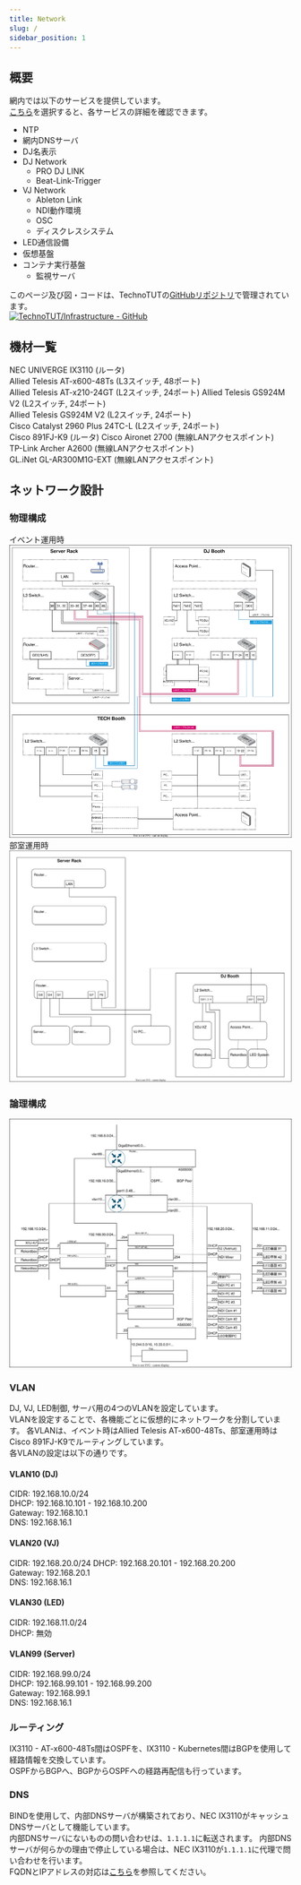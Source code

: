 ```yaml
---
title: Network
slug: /
sidebar_position: 1
---
```

## 概要
網内では以下のサービスを提供しています。  
[こちら](/service)を選択すると、各サービスの詳細を確認できます。
- NTP
- 網内DNSサーバ
- DJ名表示
- DJ Network
    - PRO DJ LINK
    - Beat-Link-Trigger
- VJ Network
    - Ableton Link
    - NDI動作環境
    - OSC
    - ディスクレスシステム
- LED通信設備
- 仮想基盤
- コンテナ実行基盤
    - 監視サーバ

このページ及び図・コードは、TechnoTUTの[GitHubリポジトリ](https://github.com/TechnoTUT/Infrastructure)で管理されています。  
[![TechnoTUT/Infrastructure - GitHub](https://gh-card.dev/repos/TechnoTUT/Infrastructure.svg?fullname=)](https://github.com/TechnoTUT/Infrastructure)

## 機材一覧
NEC UNIVERGE IX3110 (ルータ)  
Allied Telesis AT-x600-48Ts (L3スイッチ, 48ポート)  
Allied Telesis AT-x210-24GT (L2スイッチ, 24ポート)
Allied Telesis GS924M V2 (L2スイッチ, 24ポート)  
Allied Telesis GS924M V2 (L2スイッチ, 24ポート)  
Cisco Catalyst 2960 Plus 24TC-L (L2スイッチ, 24ポート)  
Cisco 891FJ-K9 (ルータ)
Cisco Aironet 2700 (無線LANアクセスポイント)  
TP-Link Archer A2600 (無線LANアクセスポイント)  
GL.iNet GL-AR300M1G-EXT (無線LANアクセスポイント) 

## ネットワーク設計
### 物理構成
イベント運用時  
![物理構成図_イベント](https://raw.githubusercontent.com/TechnoTUT/Infrastructure/main/network/design/event.drawio.svg)  
部室運用時  
![物理構成図_部室](https://raw.githubusercontent.com/TechnoTUT/Infrastructure/main/network/design/clubroom.drawio.svg)

### 論理構成
![論理構成図](https://raw.githubusercontent.com/TechnoTUT/Infrastructure/main/network/design/logic.drawio.svg)

### VLAN
DJ, VJ, LED制御, サーバ用の4つのVLANを設定しています。  
VLANを設定することで、各機能ごとに仮想的にネットワークを分割しています。 
各VLANは、イベント時はAllied Telesis AT-x600-48Ts、部室運用時はCisco 891FJ-K9でルーティングしています。  
各VLANの設定は以下の通りです。  
#### VLAN10 (DJ)  
CIDR: 192.168.10.0/24  
DHCP: 192.168.10.101 - 192.168.10.200  
Gateway: 192.168.10.1  
DNS: 192.168.16.1  
#### VLAN20 (VJ)
CIDR: 192.168.20.0/24
DHCP: 192.168.20.101 - 192.168.20.200  
Gateway: 192.168.20.1  
DNS: 192.168.16.1  
#### VLAN30 (LED)
CIDR: 192.168.11.0/24  
DHCP: 無効
#### VLAN99 (Server)
CIDR: 192.168.99.0/24  
DHCP: 192.168.99.101 - 192.168.99.200  
Gateway: 192.168.99.1  
DNS: 192.168.16.1  

### ルーティング
IX3110 - AT-x600-48Ts間はOSPFを、IX3110 - Kubernetes間はBGPを使用して経路情報を交換しています。  
OSPFからBGPへ、BGPからOSPFへの経路再配信も行っています。

### DNS
BINDを使用して、内部DNSサーバが構築されており、NEC IX3110がキャッシュDNSサーバとして機能しています。  
内部DNSサーバにないものの問い合わせは、`1.1.1.1`に転送されます。 内部DNSサーバが何らかの理由で停止している場合は、NEC IX3110が`1.1.1.1`に代理で問い合わせを行います。  
FQDNとIPアドレスの対応は[こちら](/network/dns)を参照してください。